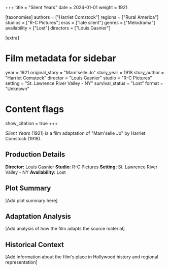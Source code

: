 +++
title = "Silent Years"
date = 2024-01-01
weight = 1921

[taxonomies]
authors = ["Harriet Comstock"]
regions = ["Rural America"]
studios = ["R-C Pictures"]
eras = ["late silent"]
genres = ["Melodrama"]
availability = ["Lost"]
directors = ["Louis Gasnier"]

[extra]
# Film metadata for sidebar
year = 1921
original_story = "Mam'selle Jo"
story_year = 1918
story_author = "Harriet Comstock"
director = "Louis Gasnier"
studio = "R-C Pictures"
setting = "St. Lawrence River Valley - NY"
survival_status = "Lost"
format = "Unknown"

# Content flags
show_citation = true
+++

*Silent Years* (1921) is a film adaptation of "Mam'selle Jo" by Harriet Comstock (1918).

## Production Details

**Director:** Louis Gasnier
**Studio:** R-C Pictures
**Setting:** St. Lawrence River Valley - NY
**Availability:** Lost

## Plot Summary

[Add plot summary here]

## Adaptation Analysis

[Add analysis of how the film adapts the source material]

## Historical Context

[Add information about the film's place in Hollywood history and regional representation]